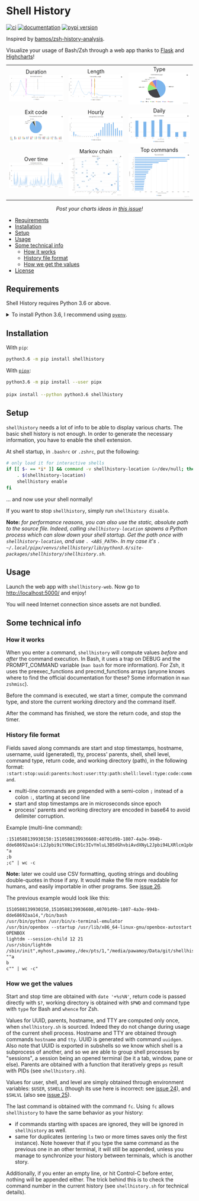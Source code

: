 # Shell History

[![ci](https://github.com/pawamoy/shell-history/workflows/ci/badge.svg)](https://github.com/pawamoy/shell-history/actions?query=workflow%3Aci)
[![documentation](https://img.shields.io/badge/docs-mkdocs%20material-blue.svg?style=flat)](https://pawamoy.github.io/shell-history/)
[![pypi version](https://img.shields.io/pypi/v/shell-history.svg)](https://pypi.org/project/shell-history/)

Inspired by [bamos/zsh-history-analysis](https://github.com/bamos/zsh-history-analysis).

Visualize your usage of Bash/Zsh through a web app
thanks to [Flask](http://flask.pocoo.org/) and [Highcharts](https://www.highcharts.com/)!

<table>
  <tr align="center">
    <td>Duration<img alt="duration chart" src="pictures/duration.png" /></td>
    <td>Length<img alt="length chart" src="pictures/length.png" /></td>
    <td>Type<img alt="type chart" src="pictures/type.png" /></td>
  </tr>
  <tr align="center">
    <td>Exit code<img alt="exit code chart" src="pictures/exit_code.png" /></td>
    <td>Hourly<img alt="hourly chart" src="pictures/avg_hourly.png" /></td>
    <td>Daily<img alt="daily chart" src="pictures/avg_daily.png" /></td>
  </tr>
  <tr align="center">
    <td>Over time<img alt="over time chart" src="pictures/over_time.png" /></td>
    <td>Markov chain<img alt="markov chart" src="pictures/markov.png" /></td>
    <td>Top commands<img alt="top chart" src="pictures/top.png" /></td>
  </tr>
</table>

<p align="center"><i>Post your charts ideas in <a href="https://github.com/pawamoy/shell-history/issues/9">this issue</a>!</i></p>

- [Requirements](#requirements)
- [Installation](#installation)
- [Setup](#setup)
- [Usage](#usage)
- [Some technical info](#some-technical-info)
  - [How it works](#how-it-works)
  - [History file format](#history-file-format)
  - [How we get the values](#how-we-get-the-values)
- [License](#license)

## Requirements

Shell History requires Python 3.6 or above.

<details>
<summary>To install Python 3.6, I recommend using <a href="https://github.com/pyenv/pyenv"><code>pyenv</code></a>.</summary>

```bash
# install pyenv
git clone https://github.com/pyenv/pyenv ~/.pyenv

# setup pyenv (you should also put these three lines in .bashrc or similar)
export PATH="${HOME}/.pyenv/bin:${PATH}"
export PYENV_ROOT="${HOME}/.pyenv"
eval "$(pyenv init -)"

# install Python 3.6
pyenv install 3.6.8

# make it available globally
pyenv global system 3.6.8
```
</details>

## Installation

With `pip`:
```bash
python3.6 -m pip install shellhistory
```

With [`pipx`](https://github.com/pipxproject/pipx):
```bash
python3.6 -m pip install --user pipx

pipx install --python python3.6 shellhistory
```

## Setup

`shellhistory` needs a lot of info to be able to display various charts.
The basic shell history is not enough. In order to generate the necessary
information, you have to enable the shell extension.

At shell startup, in `.bashrc` or `.zshrc`, put the following:

```bash
# only load it for interactive shells
if [[ $- == *i* ]] && command -v shellhistory-location &>/dev/null; then
    . $(shellhistory-location)
    shellhistory enable
fi
```

... and now use your shell normally!

If you want to stop `shellhistory`, simply run `shellhistory disable`.

**Note:** *for performance reasons, you can also use the static,
absolute path to the source file.
Indeed, calling `shellhistory-location` spawns a Python process
which can slow down your shell startup.
Get the path once with `shellhistory-location`, and use `. <ABS_PATH>`.
In my case it's `. ~/.local/pipx/venvs/shellhistory/lib/python3.6/site-packages/shellhistory/shellhistory.sh`.*

## Usage

Launch the web app with `shellhistory-web`.
Now go to [http://localhost:5000/](http://localhost:5000/) and enjoy!

You will need Internet connection since assets are not bundled.

## Some technical info

### How it works

When you enter a command, `shellhistory` will compute values
*before* and *after* the command execution.
In Bash, it uses a trap on DEBUG and the PROMPT_COMMAND variable
(`man bash` for more information).
For Zsh, it uses the preexec_functions and precmd_functions arrays
(anyone knows where to find the official documentation for these?
Some information in `man zshmisc`).

Before the command is executed, we start a timer, compute the command type,
and store the current working directory and the command itself.

After the command has finished, we store the return code, and stop the timer.

### History file format

Fields saved along commands are start and stop timestamps, hostname, username,
uuid (generated), tty, process' parents, shell, shell level, command type,
return code, and working directory (path), in the following format:
`:start:stop:uuid:parents:host:user:tty:path:shell:level:type:code:command`.

- multi-line commands are prepended with a semi-colon `;` instead of a colon `:`,
  starting at second line
- start and stop timestamps are in microseconds since epoch
- process' parents and working directory are encoded in base64 to avoid
  delimiter corruption.

Example (multi-line command):

```
:1510588139930150:1510588139936608:40701d9b-1807-4a3e-994b-dde68692aa14:L2Jpbi9iYXNoCi91c3IvYmluL3B5dGhvbiAvdXNyL2Jpbi94LXRlcm1pbmFsLWVtdWxhdG9yCi91c3IvYmluL29wZW5ib3ggLS1zdGFydHVwIC91c3IvbGliL3g4Nl82NC1saW51eC1nbnUvb3BlbmJveC1hdXRvc3RhcnQgT1BFTkJPWApsaWdodGRtIC0tc2Vzc2lvbi1jaGlsZCAxMiAyMQovdXNyL3NiaW4vbGlnaHRkbQovc2Jpbi9pbml0Cg==:myhost:pawamoy:/dev/pts/1:L21lZGlhL3Bhd2Ftb3kvRGF0YS9naXQvc2hlbGxoaXN0Cg==:/bin/bash:1:builtin:0:echo "a
;b
;c" | wc -c
```

**Note:** later we could use CSV formatting, quoting
strings and doubling double-quotes in those if any.
It would make the file more readable for humans,
and easily importable in other programs.
See [issue 26](https://github.com/pawamoy/shell-history/issues/26).

The previous example would look like this:
```
1510588139930150,1510588139936608,40701d9b-1807-4a3e-994b-dde68692aa14,"/bin/bash
/usr/bin/python /usr/bin/x-terminal-emulator
/usr/bin/openbox --startup /usr/lib/x86_64-linux-gnu/openbox-autostart OPENBOX
lightdm --session-child 12 21
/usr/sbin/lightdm
/sbin/init",myhost,pawamoy,/dev/pts/1,"/media/pawamoy/Data/git/shellhist",/bin/bash,1,builtin,0,"echo ""a
b
c"" | wc -c"
```

### How we get the values

Start and stop time are obtained with `date '+%s%N'`, return code is passed
directly with `$?`, working directory is obtained with `$PWD` and command
type with `type` for Bash and `whence` for Zsh.

Values for UUID, parents, hostname, and TTY are computed only once, when
`shellhistory.sh` is sourced. Indeed they do not change during usage of the current
shell process. Hostname and TTY are obtained through commands `hostname` and
`tty`. UUID is generated with command `uuidgen`. Also note that UUID
is exported in subshells so we know which shell is a subprocess of another, and
so we are able to group shell processes by "sessions", a session being an opened
terminal (be it a tab, window, pane or else). Parents are obtained with a
function that iteratively greps `ps` result with PIDs (see `shellhistory.sh`).

Values for user, shell, and level are simply obtained through environment
variables: `$USER`, `$SHELL` (though its use here is incorrect:
see [issue 24](https://github.com/pawamoy/shell-history/issues/24)),
and `$SHLVL` (also see [issue 25](https://github.com/pawamoy/shell-history/issues/25)).

The last command is obtained with the command `fc`.
Using `fc` allows `shellhistory` to have the same behavior as your history:
- if commands starting with spaces are ignored, they will be ignored
  in `shellhistory` as well.
- same for duplicates (entering `ls` two or more times
  saves only the first instance). Note however that if you type the same command
  as the previous one in an other terminal, it will still be appended,
  unless you manage to synchronize your history between terminals,
  which is another story.

Additionally, if you enter an empty line,
or hit Control-C before enter, nothing will be appended either.
The trick behind this is to check the command number in the current history
(see `shellhistory.sh` for technical details).
